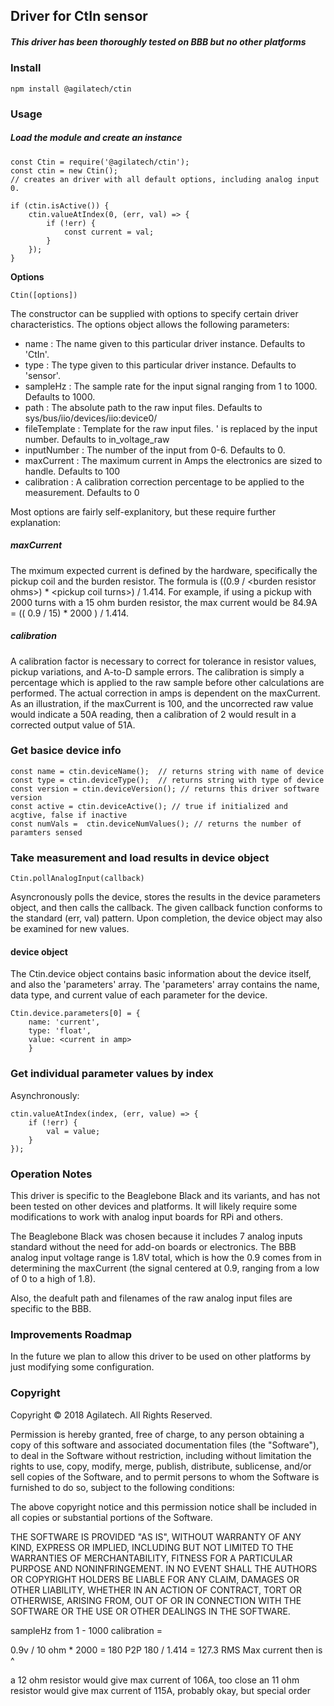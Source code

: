 ## Driver for CtIn sensor

##### This driver has been thoroughly tested on BBB but no other platforms

### Install
```
npm install @agilatech/ctin
```

### Usage
##### Load the module and create an instance
```
const Ctin = require('@agilatech/ctin');
const ctin = new Ctin();
// creates an driver with all default options, including analog input 0. 

if (ctin.isActive()) {
    ctin.valueAtIndex(0, (err, val) => {
        if (!err) {
            const current = val;
        }
    });
}
```

**Options**
```
Ctin([options])
```
The constructor can be supplied with options to specify certain driver characteristics. The options object allows the following parameters:
* name : The name given to this particular driver instance. Defaults to 'CtIn'.
* type : The type given to this particular driver instance. Defaults to 'sensor'.
* sampleHz : The sample rate for the input signal ranging from 1 to 1000. Defaults to 1000.
* path : The absolute path to the raw input files. Defaults to sys/bus/iio/devices/iio:device0/
* fileTemplate : Template for the raw input files. '<N> is replaced by the input number.  Defaults to in_voltage<N>_raw
* inputNumber : The number of the input from 0-6. Defaults to 0.
* maxCurrent : The maximum current in Amps the electronics are sized to handle. Defaults to 100
* calibration : A calibration correction percentage to be applied to the measurement. Defaults to 0
  


Most options are fairly self-explanitory, but these require further explanation:

##### maxCurrent
The mximum expected current is defined by the hardware, specifically the pickup coil and the burden resistor.  The formula is ((0.9 / &lt;burden resistor ohms&gt;) * &lt;pickup coil turns&gt;) / 1.414. For example, if using a pickup with 2000 turns with a 15 ohm burden resistor, the max current would be 84.9A = (( 0.9 / 15) * 2000 ) / 1.414.

##### calibration
A calibration factor is necessary to correct for tolerance in resistor values, pickup variations, and A-to-D sample errors. The calibration is simply a percentage which is applied to the raw sample before other calculations are performed. The actual correction in amps is dependent on the maxCurrent. As an illustration, if the maxCurrent is 100, and the uncorrected raw value would indicate a 50A reading, then a calibration of 2 would result in a corrected output value of 51A.



### Get basice device info
```
const name = ctin.deviceName();  // returns string with name of device
const type = ctin.deviceType();  // returns string with type of device
const version = ctin.deviceVersion(); // returns this driver software version
const active = ctin.deviceActive(); // true if initialized and acgtive, false if inactive
const numVals =  ctin.deviceNumValues(); // returns the number of paramters sensed
```

### Take measurement and load results in device object
```
Ctin.pollAnalogInput(callback)
```
Asyncronously polls the device, stores the results in the device parameters object, and then calls the callback. The given callback function conforms to the standard (err, val) pattern.  Upon completion, the device object may also be examined for new values.


#### device object
The Ctin.device object contains basic information about the device itself, and also the 'parameters' array. The 'parameters' array contains the name, data type, and current value of each parameter for the device.
```
Ctin.device.parameters[0] = {
    name: 'current',
    type: 'float',
    value: <current in amp>
    }
```


### Get individual parameter values by index
Asynchronously:
```
ctin.valueAtIndex(index, (err, value) => {
    if (!err) {
        val = value;
    }
});
```


### Operation Notes
This driver is specific to the Beaglebone Black and its variants, and has not been tested on other devices and platforms.  It will likely require some modifications to work with analog input boards for RPi and others. 

The Beaglebone Black was chosen because it includes 7 analog inputs standard without the need for add-on boards or electronics. The BBB analog input voltage range is 1.8V total, which is how the 0.9 comes from in determining the maxCurrent (the signal centered at 0.9, ranging from a low of 0 to a high of 1.8).

Also, the deafult path and filenames of the raw analog input files are specific to the BBB.


### Improvements Roadmap
In the future we plan to allow this driver to be used on other platforms by just modifying some configuration.



### Copyright
Copyright © 2018 Agilatech. All Rights Reserved.

Permission is hereby granted, free of charge, to any person obtaining a copy of this software and associated documentation files (the "Software"), to deal in the Software without restriction, including without limitation the rights to use, copy, modify, merge, publish, distribute, sublicense, and/or sell copies of the Software, and to permit persons to whom the Software is furnished to do so, subject to the following conditions:

The above copyright notice and this permission notice shall be included in all copies or substantial portions of the Software.

THE SOFTWARE IS PROVIDED "AS IS", WITHOUT WARRANTY OF ANY KIND, EXPRESS OR IMPLIED, INCLUDING BUT NOT LIMITED TO THE WARRANTIES OF MERCHANTABILITY, FITNESS FOR A PARTICULAR PURPOSE AND NONINFRINGEMENT. IN NO EVENT SHALL THE AUTHORS OR COPYRIGHT HOLDERS BE LIABLE FOR ANY CLAIM, DAMAGES OR OTHER LIABILITY, WHETHER IN AN ACTION OF CONTRACT, TORT OR OTHERWISE, ARISING FROM, OUT OF OR IN CONNECTION WITH THE SOFTWARE OR THE USE OR OTHER DEALINGS IN THE SOFTWARE.



sampleHz from 1 - 1000
calibration = 

0.9v / 10 ohm * 2000 = 180 P2P
180 / 1.414 = 127.3 RMS
Max current then is ^

a 12 ohm resistor would give max current of 106A, too close
an 11 ohm resistor would give max current of 115A, probably okay, but special order
